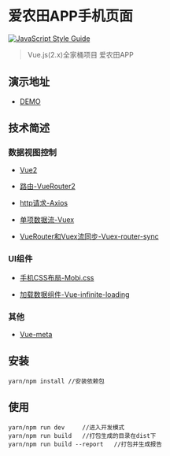 # 爱农田APP手机页面

[![JavaScript Style Guide](https://img.shields.io/badge/code_style-standard-brightgreen.svg)](https://standardjs.com)

> Vue.js(2.x)全家桶项目 爱农田APP

## 演示地址

-	[DEMO](http://peifeifarmer.qmant.com/share/index.html#/article/255)

## 技术简述

### 数据视图控制

-	[Vue2](http://cn.vuejs.org/guide/)

-	[路由-VueRouter2](http://router.vuejs.org/zh-cn/index.html)

-	[http请求-Axios](https://github.com/mzabriskie/axios)

-	[单项数据流-Vuex](http://vuex.vuejs.org/zh-cn/index.html)

-	[VueRouter和Vuex流同步-Vuex-router-sync](https://github.com/vuejs/vuex-router-sync)

### UI组件

-	[手机CSS布局-Mobi.css](http://v1.getmobicss.com/zh-cn/docs/)

-	[加载数据组件-Vue-infinite-loading](https://peachscript.github.io/vue-infinite-loading/#!/slots)

### 其他

-	[Vue-meta](https://github.com/declandewet/vue-meta)

## 安装
```
yarn/npm install //安装依赖包
```

## 使用
```
yarn/npm run dev     //进入开发模式
yarn/npm run build   //打包生成的目录在dist下
yarn/npm run build --report   //打包并生成报告
```